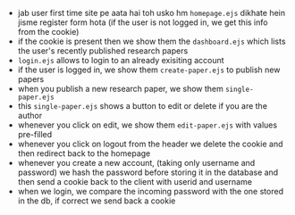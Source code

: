 - jab user first time site pe aata hai toh usko hm `homepage.ejs` dikhate hein jisme register form hota (if the user is not logged in, we get this info from the cookie)
- if the cookie is present then we show them the `dashboard.ejs` which lists the user's recently published research papers
- `login.ejs` allows to login to an already exisiting account
- if the user is logged in, we show them `create-paper.ejs` to publish new papers
- when you publish a new research paper, we show them `single-paper.ejs`
- this `single-paper.ejs` shows a button to edit or delete if you are the author
- whenever you click on edit, we show them `edit-paper.ejs` with values pre-filled
- whenever you click on logout from the header we delete the cookie and then redirect back to the homepage
- whenever you create a new account, (taking only username and password) we hash the password before storing it in the database and then send a cookie back to the client with userid and username
- when we login, we compare the incoming password with the one stored in the db, if correct we send back a cookie

